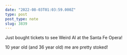 ```yaml
---
date: "2022-08-03T01:03:59.000Z"
type: post 
post_type: note
slug: 3839
---
```

Just bought tickets to see Weird Al at the Santa Fe Opera!

10 year old (and 36 year old) me are pretty stoked!
